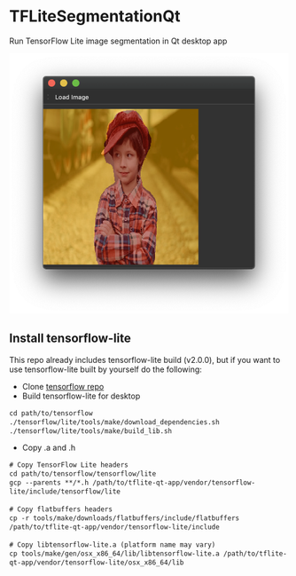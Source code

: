 # TFLiteSegmentationQt
Run TensorFlow Lite image segmentation in Qt desktop app

![image](screenshot.png)

## Install tensorflow-lite

This repo already includes tensorflow-lite build (v2.0.0), but if you want to use tensorflow-lite built by yourself do the following:

* Clone [tensorflow repo](https://github.com/tensorflow/tensorflow)
* Build tensorflow-lite for desktop

```
cd path/to/tensorflow
./tensorflow/lite/tools/make/download_dependencies.sh
./tensorflow/lite/tools/make/build_lib.sh
```

* Copy .a and .h

```
# Copy TensorFlow Lite headers
cd path/to/tensorflow/tensorflow/lite
gcp --parents **/*.h /path/to/tflite-qt-app/vendor/tensorflow-lite/include/tensorflow/lite

# Copy flatbuffers headers
cp -r tools/make/downloads/flatbuffers/include/flatbuffers /path/to/tflite-qt-app/vendor/tensorflow-lite/include

# Copy libtensorflow-lite.a (platform name may vary)
cp tools/make/gen/osx_x86_64/lib/libtensorflow-lite.a /path/to/tflite-qt-app/vendor/tensorflow-lite/osx_x86_64/lib
```

